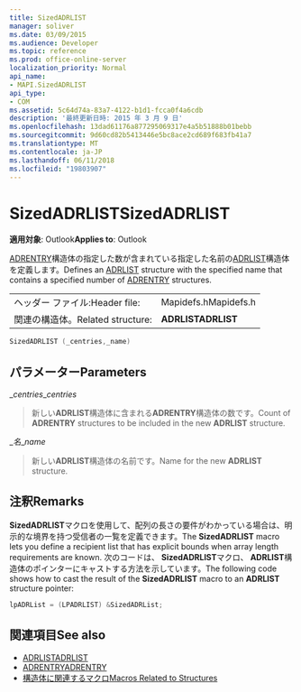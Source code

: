 ```yaml
---
title: SizedADRLIST
manager: soliver
ms.date: 03/09/2015
ms.audience: Developer
ms.topic: reference
ms.prod: office-online-server
localization_priority: Normal
api_name:
- MAPI.SizedADRLIST
api_type:
- COM
ms.assetid: 5c64d74a-83a7-4122-b1d1-fcca0f4a6cdb
description: '最終更新日時: 2015 年 3 月 9 日'
ms.openlocfilehash: 13dad61176a877295069317e4a5b51888b01bebb
ms.sourcegitcommit: 9d60cd82b5413446e5bc8ace2cd689f683fb41a7
ms.translationtype: MT
ms.contentlocale: ja-JP
ms.lasthandoff: 06/11/2018
ms.locfileid: "19803907"
---
```

# <a name="sizedadrlist"></a><span data-ttu-id="765d0-103">SizedADRLIST</span><span class="sxs-lookup"><span data-stu-id="765d0-103">SizedADRLIST</span></span>

<span data-ttu-id="765d0-104">**適用対象**: Outlook</span><span class="sxs-lookup"><span data-stu-id="765d0-104">**Applies to**: Outlook</span></span> 
  
<span data-ttu-id="765d0-105">[ADRENTRY](adrentry.md)構造体の指定した数が含まれている指定した名前の[ADRLIST](adrlist.md)構造体を定義します。</span><span class="sxs-lookup"><span data-stu-id="765d0-105">Defines an [ADRLIST](adrlist.md) structure with the specified name that contains a specified number of [ADRENTRY](adrentry.md) structures.</span></span> 
  
|||
|:-----|:-----|
|<span data-ttu-id="765d0-106">ヘッダー ファイル:</span><span class="sxs-lookup"><span data-stu-id="765d0-106">Header file:</span></span>  <br/> |<span data-ttu-id="765d0-107">Mapidefs.h</span><span class="sxs-lookup"><span data-stu-id="765d0-107">Mapidefs.h</span></span>  <br/> |
|<span data-ttu-id="765d0-108">関連の構造体。</span><span class="sxs-lookup"><span data-stu-id="765d0-108">Related structure:</span></span>  <br/> |<span data-ttu-id="765d0-109">**ADRLIST**</span><span class="sxs-lookup"><span data-stu-id="765d0-109">**ADRLIST**</span></span> <br/> |
   
```cpp
SizedADRLIST (_centries,_name)
```

## <a name="parameters"></a><span data-ttu-id="765d0-110">パラメーター</span><span class="sxs-lookup"><span data-stu-id="765d0-110">Parameters</span></span>

<span data-ttu-id="765d0-111">__centries_</span><span class="sxs-lookup"><span data-stu-id="765d0-111">__centries_</span></span>
  
> <span data-ttu-id="765d0-112">新しい**ADRLIST**構造体に含まれる**ADRENTRY**構造体の数です。</span><span class="sxs-lookup"><span data-stu-id="765d0-112">Count of **ADRENTRY** structures to be included in the new **ADRLIST** structure.</span></span> 
    
<span data-ttu-id="765d0-113">__名_</span><span class="sxs-lookup"><span data-stu-id="765d0-113">__name_</span></span>
  
> <span data-ttu-id="765d0-114">新しい**ADRLIST**構造体の名前です。</span><span class="sxs-lookup"><span data-stu-id="765d0-114">Name for the new **ADRLIST** structure.</span></span> 
    
## <a name="remarks"></a><span data-ttu-id="765d0-115">注釈</span><span class="sxs-lookup"><span data-stu-id="765d0-115">Remarks</span></span>

<span data-ttu-id="765d0-116">**SizedADRLIST**マクロを使用して、配列の長さの要件がわかっている場合は、明示的な境界を持つ受信者の一覧を定義できます。</span><span class="sxs-lookup"><span data-stu-id="765d0-116">The **SizedADRLIST** macro lets you define a recipient list that has explicit bounds when array length requirements are known.</span></span> <span data-ttu-id="765d0-117">次のコードは、 **SizedADRLIST**マクロ、 **ADRLIST**構造体のポインターにキャストする方法を示しています。</span><span class="sxs-lookup"><span data-stu-id="765d0-117">The following code shows how to cast the result of the **SizedADRLIST** macro to an **ADRLIST** structure pointer:</span></span> 
  
```cpp
lpADRList = (LPADRLIST) &SizedADRList;
```

## <a name="see-also"></a><span data-ttu-id="765d0-118">関連項目</span><span class="sxs-lookup"><span data-stu-id="765d0-118">See also</span></span>

- [<span data-ttu-id="765d0-119">ADRLIST</span><span class="sxs-lookup"><span data-stu-id="765d0-119">ADRLIST</span></span>](adrlist.md)
- [<span data-ttu-id="765d0-120">ADRENTRY</span><span class="sxs-lookup"><span data-stu-id="765d0-120">ADRENTRY</span></span>](adrentry.md)
- [<span data-ttu-id="765d0-121">構造体に関連するマクロ</span><span class="sxs-lookup"><span data-stu-id="765d0-121">Macros Related to Structures</span></span>](macros-related-to-structures.md)


